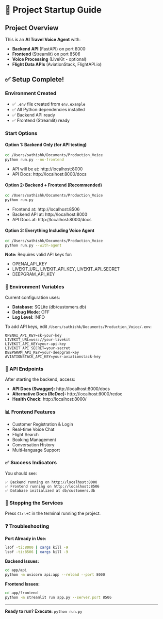# 🚀 Project Startup Guide

## Project Overview
This is an **AI Travel Voice Agent** with:
- **Backend API** (FastAPI) on port 8000
- **Frontend** (Streamlit) on port 8506
- **Voice Processing** (LiveKit - optional)
- **Flight Data APIs** (AviationStack, FlightAPI.io)

## ✅ Setup Complete!

### Environment Created
- ✅ `.env` file created from `env.example`
- ✅ All Python dependencies installed
- ✅ Backend API ready
- ✅ Frontend (Streamlit) ready

### Start Options

#### Option 1: Backend Only (for API testing)
```bash
cd /Users/sathishk/Documents/Production_Voice
python run.py --no-frontend
```
- API will be at: http://localhost:8000
- API Docs: http://localhost:8000/docs

#### Option 2: Backend + Frontend (Recommended)
```bash
cd /Users/sathishk/Documents/Production_Voice
python run.py
```
- Frontend at: http://localhost:8506
- Backend API at: http://localhost:8000
- API Docs at: http://localhost:8000/docs

#### Option 3: Everything Including Voice Agent
```bash
cd /Users/sathishk/Documents/Production_Voice
python run.py --with-agent
```
**Note:** Requires valid API keys for:
- OPENAI_API_KEY
- LIVEKIT_URL, LIVEKIT_API_KEY, LIVEKIT_API_SECRET
- DEEPGRAM_API_KEY

### 📝 Environment Variables
Current configuration uses:
- **Database:** SQLite (db/customers.db)
- **Debug Mode:** OFF
- **Log Level:** INFO

To add API keys, edit `/Users/sathishk/Documents/Production_Voice/.env`:
```
OPENAI_API_KEY=sk-your-key
LIVEKIT_URL=wss://your-livekit
LIVEKIT_API_KEY=your-api-key
LIVEKIT_API_SECRET=your-secret
DEEPGRAM_API_KEY=your-deepgram-key
AVIATIONSTACK_API_KEY=your-aviationstack-key
```

### 🔧 API Endpoints
After starting the backend, access:
- **API Docs (Swagger):** http://localhost:8000/docs
- **Alternative Docs (ReDoc):** http://localhost:8000/redoc
- **Health Check:** http://localhost:8000/

### 📊 Frontend Features
- Customer Registration & Login
- Real-time Voice Chat
- Flight Search
- Booking Management
- Conversation History
- Multi-language Support

### ✅ Success Indicators
You should see:
```
✅ Backend running on http://localhost:8000
✅ Frontend running on http://localhost:8506
✅ Database initialized at db/customers.db
```

### 🛑 Stopping the Services
Press `Ctrl+C` in the terminal running the project.

### ❓ Troubleshooting

**Port Already in Use:**
```bash
lsof -ti:8000 | xargs kill -9
lsof -ti:8506 | xargs kill -9
```

**Backend Issues:**
```bash
cd app/api
python -m uvicorn api:app --reload --port 8000
```

**Frontend Issues:**
```bash
cd app/frontend
python -m streamlit run app.py --server.port 8506
```

---
**Ready to run? Execute:** `python run.py`
